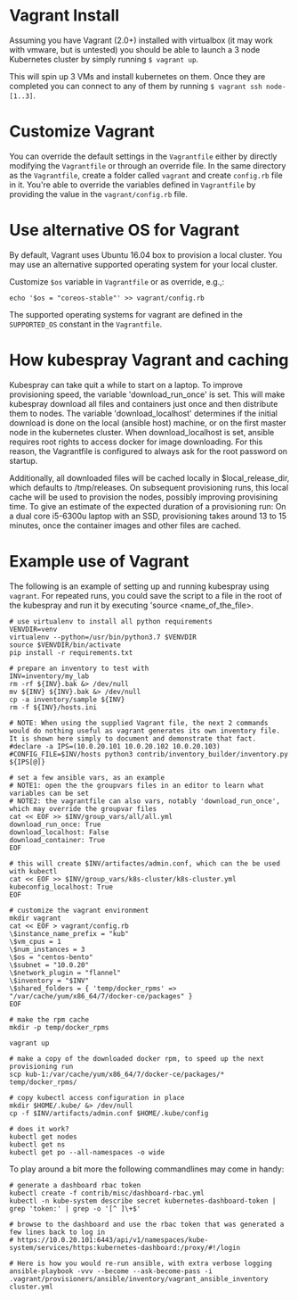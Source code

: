 Vagrant Install
=================

Assuming you have Vagrant (2.0+) installed with virtualbox (it may work with vmware, but is untested) you should be able to launch a 3 node Kubernetes cluster by simply running `$ vagrant up`.

This will spin up 3 VMs and install kubernetes on them.  Once they are completed you can connect to any of them by running `$ vagrant ssh node-[1..3]`.

Customize Vagrant
=================

You can override the default settings in the `Vagrantfile` either by directly modifying the `Vagrantfile` or through an override file. In the same directory as the `Vagrantfile`, create a folder called `vagrant` and create `config.rb` file in it. You're able to override the variables defined in `Vagrantfile` by providing the value in the `vagrant/config.rb` file.


Use alternative OS for Vagrant
==============================

By default, Vagrant uses Ubuntu 16.04 box to provision a local cluster. You may use an alternative supported operating system for your local cluster.

Customize `$os` variable in `Vagrantfile` or as override, e.g.,:

    echo '$os = "coreos-stable"' >> vagrant/config.rb

The supported operating systems for vagrant are defined in the `SUPPORTED_OS` constant in the `Vagrantfile`.

How kubespray Vagrant and caching
===================
Kubespray can take quit a while to start on a laptop. To improve provisioning speed, the variable 'download_run_once' is set. This will make kubespray download all files and containers just once and then distribute them to nodes. The variable 'download_localhost' determines if the initial download is done on the local (ansible host) machine, or on the first master node in the kubernetes cluster. When download_localhost is set, ansible requires root rights to access docker for image downloading. For this reason, the Vagrantfile is configured to always ask for the root password on startup.

Additionally, all downloaded files will be cached locally in $local_release_dir, which defaults to /tmp/releases. On subsequent provisioning runs, this local cache will be used to provision the nodes, possibly improving provisining time. To give an estimate of the expected duration of a provisioning run: On a dual core i5-6300u laptop with an SSD, provisioning takes around 13 to 15 minutes, once the container images and other files are cached.

Example use of Vagrant
======================

The following is an example of setting up and running kubespray using `vagrant`. For repeated runs, you could save the script to a file in the root of the kubespray and run it by executing 'source <name_of_the_file>.

```
# use virtualenv to install all python requirements
VENVDIR=venv
virtualenv --python=/usr/bin/python3.7 $VENVDIR
source $VENVDIR/bin/activate
pip install -r requirements.txt

# prepare an inventory to test with
INV=inventory/my_lab
rm -rf ${INV}.bak &> /dev/null
mv ${INV} ${INV}.bak &> /dev/null
cp -a inventory/sample ${INV}
rm -f ${INV}/hosts.ini

# NOTE: When using the supplied Vagrant file, the next 2 commands would do nothing useful as vagrant generates its own inventory file. It is shown here simply to document and demonstrate that fact.
#declare -a IPS=(10.0.20.101 10.0.20.102 10.0.20.103)
#CONFIG_FILE=$INV/hosts python3 contrib/inventory_builder/inventory.py ${IPS[@]}

# set a few ansible vars, as an example
# NOTE1: open the the groupvars files in an editor to learn what variables can be set
# NOTE2: the vagrantfile can also vars, notably 'download_run_once', which may override the groupvar files
cat << EOF >> $INV/group_vars/all/all.yml
download_run_once: True
download_localhost: False
download_container: True
EOF

# this will create $INV/artifactes/admin.conf, which can the be used with kubectl
cat << EOF >> $INV/group_vars/k8s-cluster/k8s-cluster.yml
kubeconfig_localhost: True
EOF

# customize the vagrant environment
mkdir vagrant
cat << EOF > vagrant/config.rb
\$instance_name_prefix = "kub"
\$vm_cpus = 1
\$num_instances = 3
\$os = "centos-bento"
\$subnet = "10.0.20"
\$network_plugin = "flannel"
\$inventory = "$INV"
\$shared_folders = { 'temp/docker_rpms' => "/var/cache/yum/x86_64/7/docker-ce/packages" }
EOF

# make the rpm cache
mkdir -p temp/docker_rpms

vagrant up

# make a copy of the downloaded docker rpm, to speed up the next provisioning run
scp kub-1:/var/cache/yum/x86_64/7/docker-ce/packages/* temp/docker_rpms/

# copy kubectl access configuration in place
mkdir $HOME/.kube/ &> /dev/null
cp -f $INV/artifacts/admin.conf $HOME/.kube/config

# does it work?
kubectl get nodes
kubectl get ns
kubectl get po --all-namespaces -o wide
```
To play around a bit more the following commandlines may come in handy:

```
# generate a dashboard rbac token
kubectl create -f contrib/misc/dashboard-rbac.yml
kubectl -n kube-system describe secret kubernetes-dashboard-token | grep 'token:' | grep -o '[^ ]\+$'

# browse to the dashboard and use the rbac token that was generated a few lines back to log in
# https://10.0.20.101:6443/api/v1/namespaces/kube-system/services/https:kubernetes-dashboard:/proxy/#!/login

# Here is how you would re-run ansible, with extra verbose logging
ansible-playbook -vvv --become --ask-become-pass -i .vagrant/provisioners/ansible/inventory/vagrant_ansible_inventory cluster.yml
```

